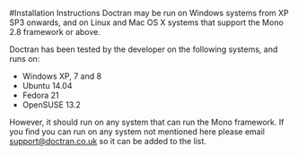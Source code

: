 #Installation Instructions
Doctran may be run on Windows systems from XP SP3 onwards, and on Linux and Mac OS X systems that support the Mono 2.8 framework or above.

Doctran has been tested by the developer on the following systems, and runs on:

 * Windows XP, 7 and 8
 * Ubuntu 14.04
 * Fedora 21
 * OpenSUSE 13.2

However, it should run on any system that can run the Mono framework. If you find you can run on any system not mentioned here please email <support@doctran.co.uk> so it can be added to the list.